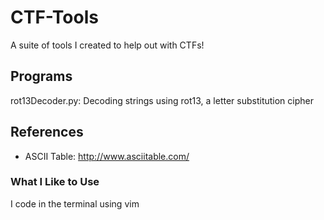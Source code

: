 # CTF-Tools
A suite of tools I created to help out with CTFs!

## Programs
rot13Decoder.py: Decoding strings using rot13, a letter substitution cipher

## References
* ASCII Table: http://www.asciitable.com/

### What I Like to  Use
I code in the terminal using vim
